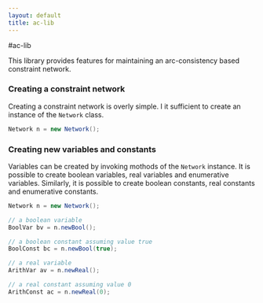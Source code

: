 ```yaml
---
layout: default
title: ac-lib
---
```

#ac-lib

This library provides features for maintaining an arc-consistency based constraint network.

### Creating a constraint network

Creating a constraint network is overly simple. I it sufficient to create an instance of the `Network` class.

```Java
Network n = new Network();
```

### Creating new variables and constants

Variables can be created by invoking mothods of the `Network` instance. It is possible to create boolean variables, real variables and enumerative variables. Similarly, it is possible to create boolean constants, real constants and enumerative constants.

```Java
Network n = new Network();

// a boolean variable
BoolVar bv = n.newBool();

// a boolean constant assuming value true
BoolConst bc = n.newBool(true);

// a real variable
ArithVar av = n.newReal();

// a real constant assuming value 0
ArithConst ac = n.newReal(0);
```
